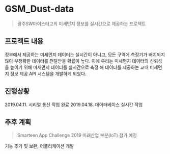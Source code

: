 # GSM_Dust-data
> 광주SW마이스터고의 미세먼지 정보를 실시간으로 제공하는 프로젝트

## 프로젝트 내용
정부에서 제공하는 미세먼지 데이터는 실시간이 아니고, 모든 구역에 측정기가 배치되지 않아 부정확한 데이터를 전달받을 확률이 높다. 이에 우리는 미세먼지 데이터의 신뢰성을 높이기 위해 미세먼지 데이터를 실시간으로 측정 해 데이터를 제공하는 교내 미세먼지 정보 제공 API 시스템을 개발하게 되었다.

## 진행상황
2019.04.11. 시리얼 통신 작업 완료
2019.04.18. 데이터베이스 실시간 작업 

## 추후 계획
> Smarteen App Challenge 2019 미래산업 부분(IoT) 참가 예정

기능 추가 및 보완, 어플리케이션 개발
